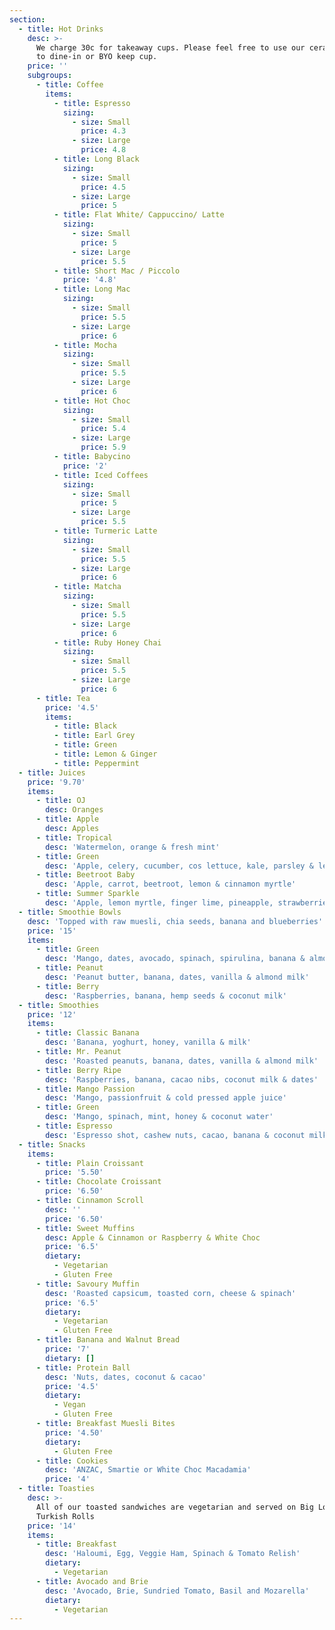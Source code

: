 ```yaml
---
section:
  - title: Hot Drinks
    desc: >-
      We charge 30c for takeaway cups. Please feel free to use our ceramic ones
      to dine-in or BYO keep cup.
    price: ''
    subgroups:
      - title: Coffee
        items:
          - title: Espresso
            sizing:
              - size: Small
                price: 4.3
              - size: Large
                price: 4.8
          - title: Long Black
            sizing:
              - size: Small
                price: 4.5
              - size: Large
                price: 5
          - title: Flat White/ Cappuccino/ Latte
            sizing:
              - size: Small
                price: 5
              - size: Large
                price: 5.5
          - title: Short Mac / Piccolo
            price: '4.8'
          - title: Long Mac
            sizing:
              - size: Small
                price: 5.5
              - size: Large
                price: 6
          - title: Mocha
            sizing:
              - size: Small
                price: 5.5
              - size: Large
                price: 6
          - title: Hot Choc
            sizing:
              - size: Small
                price: 5.4
              - size: Large
                price: 5.9
          - title: Babycino
            price: '2'
          - title: Iced Coffees
            sizing:
              - size: Small
                price: 5
              - size: Large
                price: 5.5
          - title: Turmeric Latte
            sizing:
              - size: Small
                price: 5.5
              - size: Large
                price: 6
          - title: Matcha
            sizing:
              - size: Small
                price: 5.5
              - size: Large
                price: 6
          - title: Ruby Honey Chai
            sizing:
              - size: Small
                price: 5.5
              - size: Large
                price: 6
      - title: Tea
        price: '4.5'
        items:
          - title: Black
          - title: Earl Grey
          - title: Green
          - title: Lemon & Ginger
          - title: Peppermint
  - title: Juices
    price: '9.70'
    items:
      - title: OJ
        desc: Oranges
      - title: Apple
        desc: Apples
      - title: Tropical
        desc: 'Watermelon, orange & fresh mint'
      - title: Green
        desc: 'Apple, celery, cucumber, cos lettuce, kale, parsley & lemon'
      - title: Beetroot Baby
        desc: 'Apple, carrot, beetroot, lemon & cinnamon myrtle'
      - title: Summer Sparkle
        desc: 'Apple, lemon myrtle, finger lime, pineapple, strawberries & lemon'
  - title: Smoothie Bowls
    desc: 'Topped with raw muesli, chia seeds, banana and blueberries'
    price: '15'
    items:
      - title: Green
        desc: 'Mango, dates, avocado, spinach, spirulina, banana & almond milk'
      - title: Peanut
        desc: 'Peanut butter, banana, dates, vanilla & almond milk'
      - title: Berry
        desc: 'Raspberries, banana, hemp seeds & coconut milk'
  - title: Smoothies
    price: '12'
    items:
      - title: Classic Banana
        desc: 'Banana, yoghurt, honey, vanilla & milk'
      - title: Mr. Peanut
        desc: 'Roasted peanuts, banana, dates, vanilla & almond milk'
      - title: Berry Ripe
        desc: 'Raspberries, banana, cacao nibs, coconut milk & dates'
      - title: Mango Passion
        desc: 'Mango, passionfruit & cold pressed apple juice'
      - title: Green
        desc: 'Mango, spinach, mint, honey & coconut water'
      - title: Espresso
        desc: 'Espresso shot, cashew nuts, cacao, banana & coconut milk'
  - title: Snacks
    items:
      - title: Plain Croissant
        price: '5.50'
      - title: Chocolate Croissant
        price: '6.50'
      - title: Cinnamon Scroll
        desc: ''
        price: '6.50'
      - title: Sweet Muffins
        desc: Apple & Cinnamon or Raspberry & White Choc
        price: '6.5'
        dietary:
          - Vegetarian
          - Gluten Free
      - title: Savoury Muffin
        desc: 'Roasted capsicum, toasted corn, cheese & spinach'
        price: '6.5'
        dietary:
          - Vegetarian
          - Gluten Free
      - title: Banana and Walnut Bread
        price: '7'
        dietary: []
      - title: Protein Ball
        desc: 'Nuts, dates, coconut & cacao'
        price: '4.5'
        dietary:
          - Vegan
          - Gluten Free
      - title: Breakfast Muesli Bites
        price: '4.50'
        dietary:
          - Gluten Free
      - title: Cookies
        desc: 'ANZAC, Smartie or White Choc Macadamia'
        price: '4'
  - title: Toasties
    desc: >-
      All of our toasted sandwiches are vegetarian and served on Big Loaf
      Turkish Rolls
    price: '14'
    items:
      - title: Breakfast
        desc: 'Haloumi, Egg, Veggie Ham, Spinach & Tomato Relish'
        dietary:
          - Vegetarian
      - title: Avocado and Brie
        desc: 'Avocado, Brie, Sundried Tomato, Basil and Mozarella'
        dietary:
          - Vegetarian
---
```


